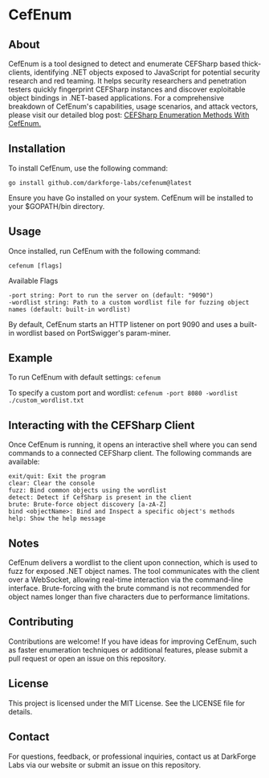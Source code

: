 # CefEnum

## About
CefEnum is a tool designed to detect and enumerate CEFSharp based thick-clients, identifying .NET objects exposed to JavaScript for potential security research and red teaming. It helps security researchers and penetration testers quickly fingerprint CEFSharp instances and discover exploitable object bindings in .NET-based applications.
For a comprehensive breakdown of CefEnum's capabilities, usage scenarios, and attack vectors, please visit our detailed blog post: [CEFSharp Enumeration Methods With CefEnum.](https://blog.darkforge.io/cef/cefsharp/cefenum/thick-client/.net/2025/05/21/CefSharp-Enumeration-With-CefEnum.html)

## Installation
To install CefEnum, use the following command:
```
go install github.com/darkforge-labs/cefenum@latest
```

Ensure you have Go installed on your system. CefEnum will be installed to your $GOPATH/bin directory.

## Usage
Once installed, run CefEnum with the following command:
```
cefenum [flags]
```

Available Flags
```
-port string: Port to run the server on (default: "9090")
-wordlist string: Path to a custom wordlist file for fuzzing object names (default: built-in wordlist)
```

By default, CefEnum starts an HTTP listener on port 9090 and uses a built-in wordlist based on PortSwigger's param-miner.

## Example
To run CefEnum with default settings:
`cefenum`

To specify a custom port and wordlist:
`cefenum -port 8080 -wordlist ./custom_wordlist.txt`

## Interacting with the CEFSharp Client
Once CefEnum is running, it opens an interactive shell where you can send commands to a connected CEFSharp client. The following commands are available:

```
exit/quit: Exit the program
clear: Clear the console
fuzz: Bind common objects using the wordlist
detect: Detect if CefSharp is present in the client
brute: Brute-force object discovery [a-zA-Z]
bind <objectName>: Bind and Inspect a specific object's methods
help: Show the help message
```

## Notes
CefEnum delivers a wordlist to the client upon connection, which is used to fuzz for exposed .NET object names.
The tool communicates with the client over a WebSocket, allowing real-time interaction via the command-line interface.
Brute-forcing with the brute command is not recommended for object names longer than five characters due to performance limitations.

## Contributing
Contributions are welcome! If you have ideas for improving CefEnum, such as faster enumeration techniques or additional features, please submit a pull request or open an issue on this repository.

## License
This project is licensed under the MIT License. See the LICENSE file for details.

## Contact
For questions, feedback, or professional inquiries, contact us at DarkForge Labs via our website or submit an issue on this repository.
